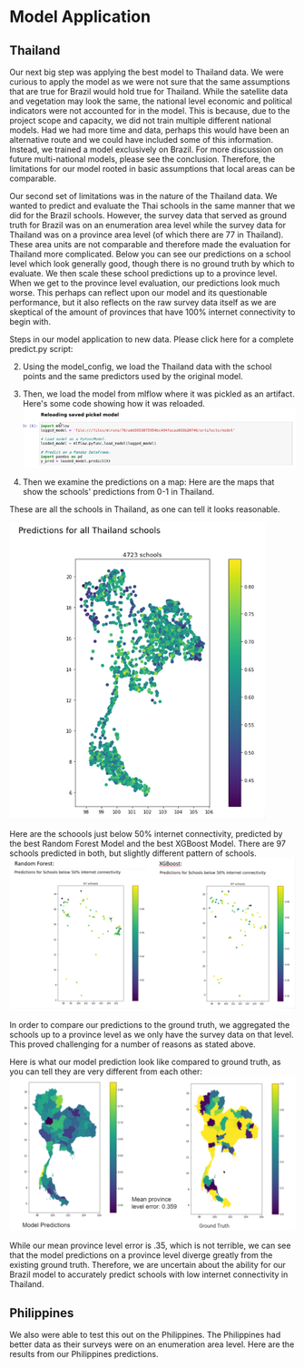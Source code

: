 # Model Application

## Thailand

Our next big step was applying the best model to Thailand data. We were curious to apply the model as we were not sure that the same assumptions that are true for Brazil would hold true for Thailand. While the satellite data and vegetation may look the same, the national level economic and political indicators were not accounted for in the model. This is because, due to the project scope and capacity, we did not train multiple different national models. Had we had more time and data, perhaps this would have been an alternative route and we could have included some of this information. Instead, we trained a model exclusively on Brazil. For more discussion on future multi-national models, please see the conclusion. Therefore, the limitations for our model rooted in basic assumptions that local areas can be comparable.

Our second set of limitations was in the nature of the Thailand data. We wanted to predict and evaluate the Thai schools in the same manner that we did for the Brazil schools. However, the survey data that served as ground truth for Brazil was on an enumeration area level while the survey data for Thailand was on a province area level (of which there are 77 in Thailand). These area units are not comparable and therefore made the evaluation for Thailand more complicated. Below you can see our predictions on a school level which look generally good, though there is no ground truth by which to evaluate. We then scale these school predictions up to a province level. When we get to the province level evaluation, our predictions look much worse. This perhaps can reflect upon our model and its questionable performance, but it also reflects on the raw survey data itself as we are skeptical of the amount of provinces that have 100% internet connectivity to begin with. 

Steps in our model application to new data. Please click here for a complete predict.py script: 

2. Using the model_config, we load the Thailand data with the school points and the same predictors used by the original model.

1. Then, we load the model from mlflow where it was pickled as an artifact. Here's some code showing how it was reloaded.
![picklefile](Images/thailand_pickle_model.PNG)

3. Then we examine the predictions on a map: 
Here are the maps that show the schools' predictions from 0-1 in Thailand.

These are all the schools in Thailand, as one can tell it looks reasonable.

![All_Schools](Images/RF_All_Schools.PNG)

Here are the schoools just below 50% internet connectivity, predicted by the best Random Forest Model and the best XGBoost Model. There are 97 schools predicted in both, but slightly different pattern of schools.
![RF_Schools](Images/Thailand_schols.PNG)


In order to compare our predictions to the ground truth, we aggregated the schools up to a province level as we only have the survey data on that level. This proved challenging for a number of reasons as stated above. 

Here is what our model prediction look like compared to ground truth, as you can tell they are very different from each other:
![Thailand_Province](Images/Thailand_province.PNG)

While our mean province level error is .35, which is not terrible, we can see that the model predictions on a province level diverge greatly from the existing ground truth. Therefore, we are uncertain about the ability for our Brazil model to accurately predict schools with low internet connectivity in Thailand.

## Philippines
We also were able to test this out on the Philippines. The Philippines had better data as their surveys were on an enumeration area level. Here are the results from our Philippines predictions. 